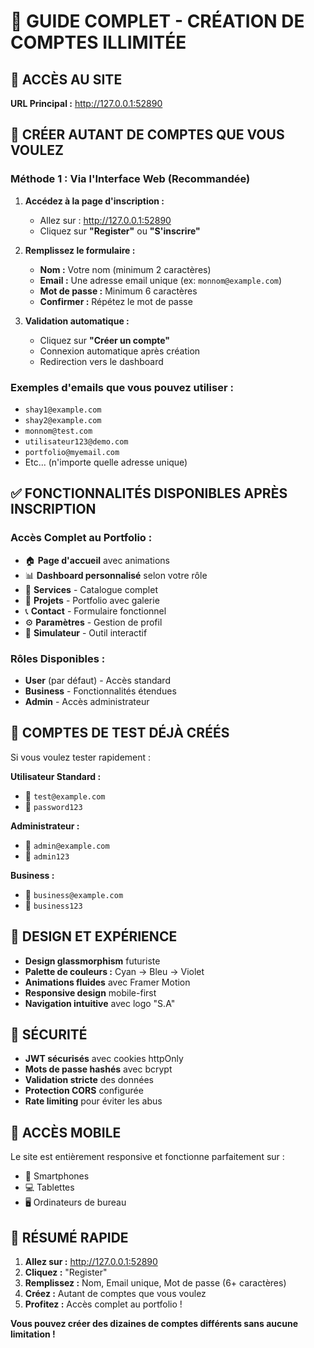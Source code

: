 # 🎯 GUIDE COMPLET - CRÉATION DE COMPTES ILLIMITÉE

## 🚀 ACCÈS AU SITE
**URL Principal :** http://127.0.0.1:52890

## 📝 CRÉER AUTANT DE COMPTES QUE VOUS VOULEZ

### **Méthode 1 : Via l'Interface Web (Recommandée)**

1. **Accédez à la page d'inscription :**
   - Allez sur : http://127.0.0.1:52890
   - Cliquez sur **"Register"** ou **"S'inscrire"**

2. **Remplissez le formulaire :**
   - **Nom :** Votre nom (minimum 2 caractères)
   - **Email :** Une adresse email unique (ex: `monnom@example.com`)
   - **Mot de passe :** Minimum 6 caractères
   - **Confirmer :** Répétez le mot de passe

3. **Validation automatique :**
   - Cliquez sur **"Créer un compte"**
   - Connexion automatique après création
   - Redirection vers le dashboard

### **Exemples d'emails que vous pouvez utiliser :**
- `shay1@example.com`
- `shay2@example.com` 
- `monnom@test.com`
- `utilisateur123@demo.com`
- `portfolio@myemail.com`
- Etc... (n'importe quelle adresse unique)

## ✅ FONCTIONNALITÉS DISPONIBLES APRÈS INSCRIPTION

### **Accès Complet au Portfolio :**
- 🏠 **Page d'accueil** avec animations
- 📊 **Dashboard personnalisé** selon votre rôle
- 💼 **Services** - Catalogue complet
- 🚀 **Projets** - Portfolio avec galerie
- 📞 **Contact** - Formulaire fonctionnel
- ⚙️ **Paramètres** - Gestion de profil
- 🎯 **Simulateur** - Outil interactif

### **Rôles Disponibles :**
- **User** (par défaut) - Accès standard
- **Business** - Fonctionnalités étendues
- **Admin** - Accès administrateur

## 🔧 COMPTES DE TEST DÉJÀ CRÉÉS

Si vous voulez tester rapidement :

**Utilisateur Standard :**
- 📧 `test@example.com`
- 🔑 `password123`

**Administrateur :**
- 📧 `admin@example.com` 
- 🔑 `admin123`

**Business :**
- 📧 `business@example.com`
- 🔑 `business123`

## 🎨 DESIGN ET EXPÉRIENCE

- **Design glassmorphism** futuriste
- **Palette de couleurs :** Cyan → Bleu → Violet
- **Animations fluides** avec Framer Motion
- **Responsive design** mobile-first
- **Navigation intuitive** avec logo "S.A"

## 🔐 SÉCURITÉ

- **JWT sécurisés** avec cookies httpOnly
- **Mots de passe hashés** avec bcrypt
- **Validation stricte** des données
- **Protection CORS** configurée
- **Rate limiting** pour éviter les abus

## 📱 ACCÈS MOBILE

Le site est entièrement responsive et fonctionne parfaitement sur :
- 📱 Smartphones
- 💻 Tablettes  
- 🖥️ Ordinateurs de bureau

## 🎯 RÉSUMÉ RAPIDE

1. **Allez sur :** http://127.0.0.1:52890
2. **Cliquez :** "Register"
3. **Remplissez :** Nom, Email unique, Mot de passe (6+ caractères)
4. **Créez :** Autant de comptes que vous voulez
5. **Profitez :** Accès complet au portfolio !

**Vous pouvez créer des dizaines de comptes différents sans aucune limitation !**
